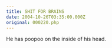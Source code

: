 ```yaml
---
title: SHIT FOR BRAINS
date: 2004-10-26T03:35:00.000Z
original: 000220.php
---
```


He has poopoo on the inside of his head.

<!-- <div class="commentdivider"></div><span class="commentheader">1 Comment</span>

<div class="commentdivider">
<span class="commentauthorbox">Posted by <a href="http://www.pascal.com/cgi-bin/mt/mt-comments.cgi?__mode=red&id=797">Poo-Flinger</a></span>
<span class="commentdatebox">Tuesday, October 26, 2004</span>
<span class="commenttimebox"> 9:09 AM</span>
</div>
<div class="commentbody">HA!!</div> -->
